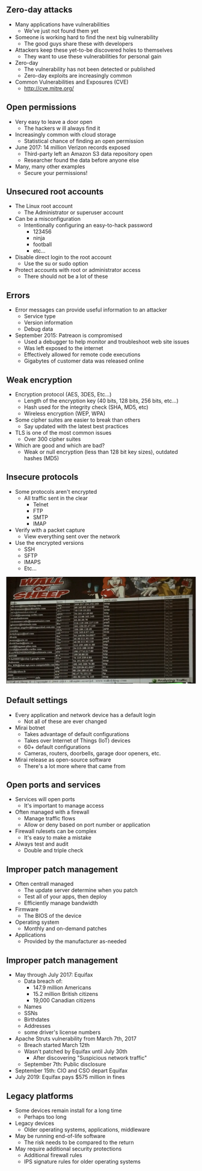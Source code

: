 ##  Zero-day attacks
- Many applications have vulnerabilities
	- We've just not found them yet
- Someone is working hard to find the next big vulnerability
	- The good guys share these with developers
- Attackers keep these yet-to-be discovered holes  to themselves
	- They want to use these vulnerabilities for personal gain
- Zero-day
	- The vulnerability has not been detected or published
	- Zero-day exploits are increasingly common
- Common Vulnerabilities and Exposures (CVE)
	- http://cve.mitre.org/

## Open permissions
- Very easy to leave a door open
	- The hackers w ill always find it
- Increasingly common with cloud storage
	- Statistical chance of finding an open permission
- June 2017:  14 million Verizon records exposed
	- Third-party left an Amazon S3 data repository open
	- Researcher found the data before anyone else
- Many, many other examples
	- Secure your permissions!

## Unsecured root accounts
- The Linux root account
	- The Administrator or superuser account
- Can be a misconfiguration
	- Intentionally configuring an easy-to-hack password
		- 123456
		- ninja
		- football
		- etc...
- Disable direct login to the root account
	- Use the su or sudo option
- Protect accounts with root or administrator access
	- There should not be a lot of these

## Errors
- Error messages can provide useful information to an attacker
	- Service type
	- Version information
	- Debug data
- September 2015:  Patreaon is compromised
	- Used a debugger to help monitor and troubleshoot web site issues
	- Was left exposed to the internet
	- Effectively allowed for remote code executions
	- Gigabytes of customer data was released online

## Weak encryption
- Encryption protocol (AES, 3DES, Etc...)
	- Length of the encryption key (40 bits, 128 bits, 256 bits, etc...)
	- Hash used for the integrity check (SHA, MD5, etc)
	- Wireless encryption (WEP, WPA)
- Some cipher suites are easier to break than others
	- Say updated with the latest best practices
- TLS is one of the most common issues
	- Over 300 cipher suites
- Which are good and which are bad?
	- Weak or null encryption (less than 128 bit key sizes), outdated hashes (MD5)

## Insecure protocols
- Some protocols aren't encrypted
	- All traffic sent in the clear
		- Telnet
		- FTP
		- SMTP
		- IMAP
- Verify with a packet capture
	- View everything sent over the network
- Use the encrypted versions
	- SSH
	- SFTP
	- IMAPS
	- Etc...

![](../Images/240509-34.png)

## Default settings
- Every application and network device has a default login
	- Not all of these are ever changed
- Mirai botnet
	- Takes advantage of default configurations
	- Takes over Internet of Things (IoT) devices
	- 60+ default configurations
	- Cameras, routers, doorbells, garage door openers, etc.
- Mirai release as open-source software
	- There's a lot more where that came from

## Open ports and services
- Services will open ports
	- It's important to manage access
- Often managed with a firewall
	- Manage traffic flows
	- Allow or deny based on port number or application
- Firewall rulesets can be complex
	- It's easy to make a mistake
- Always test and audit
	- Double and triple check

## Improper patch management
- Often centrall managed
	- The update server determine when you patch
	- Test all of your apps, then deploy
	- Efficiently manage bandwidth
- Firmware
	- The BIOS of the device
- Operating system
	- Monthly and on-demand patches
- Applications
	- Provided by the manufacturer as-needed

## Improper patch management
- May through July 2017:  Equifax
	- Data breach of:
		- 147.9 million Americans
		- 15.2 million British citizens
		- 19,000 Canadian citizens
	- Names
	- SSNs
	- Birthdates
	- Addresses
	- some driver's license numbers
- Apache Struts vulnerability from March 7th, 2017
	- Breach started March 12th
	- Wasn't patched by Equifax until July 30th
		- After discovering "Suspicious network traffic"
	- September 7th:  Public disclosure
- September 15th:  CIO and CSO depart Equifax
- July 2019:  Equifax pays $575 million in fines

## Legacy platforms
- Some devices remain install for a long time
	- Perhaps too long
- Legacy devices
	- Older operating systems, applications, middleware
- May be running end-of-life software
	- The risk needs to be compared to the return
- May require additional security protections
	- Additional firewall rules
	- IPS signature rules for older operating systems

